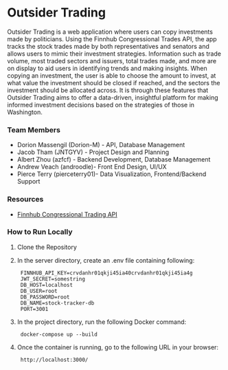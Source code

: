 # Outsider Trading
Outsider Trading is a web application where users can copy investments made by politicians. Using the Finnhub Congressional Trades API, the app tracks the stock trades made by both representatives and senators and allows users to mimic their investment strategies. Information such as trade volume, most traded sectors and issuers, total trades made, and more are on display to aid users in identifying trends and making insights. When copying an investment, the user is able to choose the amount to invest, at what value the investment should be closed if reached, and the sectors the investment should be allocated across. It is through these features that Outsider Trading aims to offer a data-driven, insightful platform for making informed investment decisions based on the strategies of those in Washington.

### Team Members
- Dorion Massengil (Dorion-M) - API, Database Management
- Jacob Tham (JNTGYV) - Project Design and Planning
- Albert Zhou (azfcf) - Backend Development, Database Management
- Andrew Veach (androodle)- Front End Design, UI/UX
- Pierce Terry (pierceterry01)- Data Visualization, Frontend/Backend Support

### Resources
- [Finnhub Congressional Trading API](https://finnhub.io/docs/api/congressional-trading)


### How to Run Locally
1. Clone the Repository
2. In the server directory, create an .env file containing following:

        FINNHUB_API_KEY=crvdanhr01qkji45ia40crvdanhr01qkji45ia4g
        JWT_SECRET=somestring
        DB_HOST=localhost
        DB_USER=root
        DB_PASSWORD=root
        DB_NAME=stock-tracker-db
        PORT=3001
3. In the project directory, run the following Docker command:

        docker-compose up --build

4. Once the container is running, go to the following URL in your browser:

        http://localhost:3000/
        


